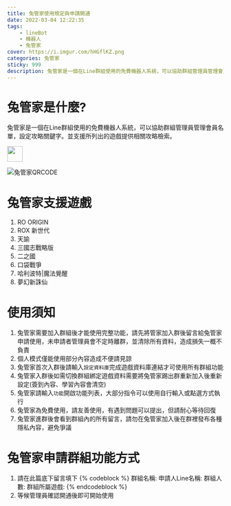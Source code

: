```yaml
---
title: 兔管家使用規定與申請開通
date: 2022-03-04 12:22:35
tags: 
    - lineBot
    - 機器人
    - 兔管家
cover: https://i.imgur.com/hHGflKZ.png
categories: 兔管家
sticky: 999
description: 兔管家是一個在Line群組使用的免費機器人系統，可以協助群組管理員管理會員名單，設定攻略關鍵字。並支援所列出的遊戲提供相關攻略檢索。
---
```


# 兔管家是什麼?

兔管家是一個在Line群組使用的免費機器人系統，可以協助群組管理員管理會員名單，設定攻略關鍵字。並支援所列出的遊戲提供相關攻略檢索。

<a href="https://lin.ee/Dj8NIuf"><img height="36" border="0" src="https://scdn.line-apps.com/n/line_add_friends/btn/zh-Hant.png"></a>

![兔管家QRCODE](https://i.imgur.com/PnkzdWh.png)

# 兔管家支援遊戲

1. RO ORIGIN
2. ROX 新世代
3. 天諭
4. 三國志戰略版
5. 二之國
6. 口袋戰爭
7. 哈利波特|魔法覺醒
8. 夢幻新誅仙

# 使用須知

1. 兔管家需要加入群組後才能使用完整功能，請先將管家加入群後留言給兔管家申請使用，未申請者管理員會不定時離群，並清除所有資料，造成損失一概不負責
2. 個人模式僅能使用部分內容造成不便請見諒
3. 兔管家首次入群後請輸入`設定資料庫`完成遊戲資料庫連結才可使用所有群組功能
4. 兔管家入群後如需切換群組綁定遊戲資料需要將兔管家踢出群重新加入後重新設定(簽到內容、學習內容會清空)
5. 兔管家請輸入`功能`開啟功能列表，大部分指令可以使用自行輸入或點選方式執行
6. 兔管家為免費使用，請友善使用，有遇到問題可以提出，但請耐心等待回復
7. 兔管家進群後會看到群組內的所有留言，請勿在兔管家加入後在群裡發布各種隱私內容，避免爭議

# 兔管家申請群組功能方式

1. 請在此篇底下留言填下
{% codeblock %}
    群組名稱:
    申請人Line名稱:
    群組人數:
    群組所屬遊戲:
{% endcodeblock %}    
2. 等候管理員確認開通後即可開始使用

